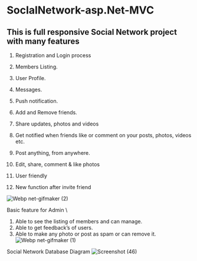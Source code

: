 # SocIalNetwork-asp.Net-MVC
## This is full responsive Social Network project with many features 

1. Registration and Login process

2. Members Listing.

3. User Profile.

4. Messages.

5. Push notification.

6. Add and Remove friends.

7. Share updates, photos and videos

8. Get notified when friends like or comment on your posts, photos, videos etc.

9. Post anything, from anywhere.

10. Edit, share, comment & like photos

11. User friendly

12. New function after invite friend

![Webp net-gifmaker (2)](https://user-images.githubusercontent.com/48706091/55281702-d014ef00-5351-11e9-9c32-c0a60de56efa.gif)

Basic feature for Admin \

1. Able to see the listing of members and can manage. 
2. Able to get feedback’s of users. 
3. Able to make any photo or post as spam or can remove it. 
![Webp net-gifmaker (1)](https://user-images.githubusercontent.com/48706091/55281654-e53d4e00-5350-11e9-8cbc-351b95882381.gif)



Social Network Database Diagram 
![Screenshot (46)](https://user-images.githubusercontent.com/48706091/55277523-a9879180-531a-11e9-94bf-32e64ac55f07.png)
